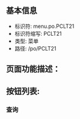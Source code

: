 
## 基本信息

- 标识符: menu.po.PCLT21
- 标识符缩写: PCLT21
- 类型: 菜单
- 路径: /po/PCLT21

## 页面功能描述：





## 按钮列表:


### 查询


